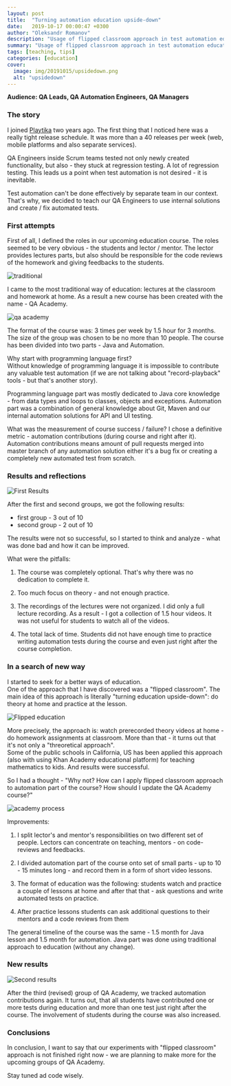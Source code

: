 ```yaml
---
layout: post
title:  "Turning automation education upside-down"
date:   2019-10-17 00:00:47 +0300
author: "Oleksandr Romanov"
description: "Usage of flipped classroom approach in test automation education"
summary: "Usage of flipped classroom approach in test automation education"
tags: [teaching, tips]
categories: [education]
cover:
  image: img/20191015/upsidedown.png
  alt: "upsidedown"
---
```

**Audience: QA Leads, QA Automation Engineers, QA Managers**

### The story  
I joined [Playtika][playtika] two years ago. The first thing that I noticed here was a really tight release schedule. It was more than a 40 releases per week (web, mobile platforms and also separate services).  

QA Engineers inside Scrum teams tested not only newly created functionality, but also - they stuck at regression testing. A lot of regression testing. This leads us a point when test automation is not desired - it is inevitable. 

Test automation can't be done effectively by separate team in our context. That's why, we decided to teach our QA Engineers to use internal solutions and create / fix  automated tests.  

### First attempts  

First of all, I defined the roles in our upcoming education course. The roles seemed to be very obvious - the students and lector / mentor. The lector provides lectures parts, but also should be responsible for the code reviews of the homework and giving feedbacks to the students.  

![traditional](/img/20191015/traditionalEd.png)

I came to the most traditional way of education: lectures at the classroom and homework at home. As a result a new course has been created with the name - QA Academy.  

![qa academy](/img/20191015/qaacademy.png)

The format of the course was: 3 times per week by 1.5 hour for 3 months. The size of the group was chosen to be no more than 10 people. The course has been divided into two parts - Java and Automation.  

Why start with programming language first?  
Without knowledge of programming language it is impossible to contribute any  valuable test automation (if we are not talking about "record-playback" tools - but that's another story).  

Programming language part was mostly dedicated to Java core knowledge - from data types and loops to classes, objects and exceptions. Automation part was a combination of general knowledge about Git, Maven and our internal automation solutions for API and UI testing.  

What was the measurement of course success  / failure? I chose a definitive metric - automation contributions (during course and right after it). Automation contributions means amount of pull requests merged into master branch of any automation solution either it's a bug fix or creating a completely new automated test from scratch. 

### Results and reflections  

![First Results](/img/20191015/firstRes.png)

After the first and second groups, we got the following results:
 - first group - 3 out of 10 
 - second group - 2 out of 10  

The results were not so successful, so I started to think and analyze - what was done bad and how it can be improved.  

What were the pitfalls:  

1. The course was completely optional. That's why there was no dedication to complete it.  

2. Too much focus on theory - and not enough practice.  

3. The recordings of the lectures were not organized. I did only a full lecture recording. As a result - I got a collection of 1.5 hour videos. It was not useful for students to watch all of the videos.

4. The total lack of time. Students did not have enough time to practice writing automation tests during the course and even just right after the course completion.  

### In a search of new way  

I started to seek for a better ways of education.  
One of the approach that I have discovered was a "flipped classroom".
The main idea of this approach is literally "turning education upside-down": do theory at home and practice at the lesson.  

![Flipped education](/img/20191015/flippedEd.png)

More precisely, the approach is: watch prerecorded theory videos at home - do homework assignments at classroom. More than that - it turns out that it's not only a "threoretical approach".  
Some of the public schools in California, US has been applied this approach (also with using Khan Academy educational platform) for teaching mathematics to kids. 
And results were successful.  

So I had a thought - "Why not? How can I apply flipped classroom approach to automation part of the course? How should I update the QA Academy course?"  

![academy process](/img/20191015/qaAcademyProcess.png)

Improvements:  

1. I split lector's and mentor's responsibilities on two different set of people. Lectors can concentrate on teaching, mentors - on code-reviews and feedbacks.   

2. I divided automation part of the course onto set of small parts - up to 10 - 15 minutes long - and record them in a form of short video lessons.  

3. The format of education was the following: students watch and practice a couple of lessons at home and after that that - ask questions and write automated tests on practice.  

4. After practice lessons students can ask additional questions to their mentors and a code reviews from them 

The general timeline of the course was the same - 1.5 month for Java lesson and 1.5 month for automation. Java part was done using traditional approach to education (without any change).

### New results  

![Second results](/img/20191015/secondRes.png)

After the third (revised) group of QA Academy, we tracked automation contributions  again. It turns out, that all students have contributed one or more tests during education and more than one test just right after the course. The involvement of students during the course was also increased. 

### Conclusions

In conclusion, I want to say that our experiments with "flipped classroom" approach is not finished right now - we are planning to make more for the upcoming groups of QA Academy.  

Stay tuned ad code wisely.  

[playtika]: https://www.playtika.com/
